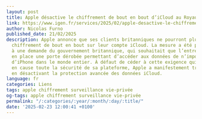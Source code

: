 ```yaml
---
layout: post
title: Apple désactive le chiffrement de bout en bout d’iCloud au Royaume-Uni
link: https://www.igen.fr/services/2025/02/apple-desactive-le-chiffrement-de-bout-en-bout-dicloud-en-grande-bretagne-148645
author: Nicolas Furno
published_date: 21/02/2025
description: Apple annonce que ses clients britanniques ne pourront plus activer le
  chiffrement de bout en bout sur leur compte iCloud. La mesure a été prise en réponse
  à une demande du gouvernement britannique, qui souhaitait que l’entreprise mette
  en place une porte dérobée permettant d’accéder aux données de n’importe quel utilisateur
  d’iPhone dans le monde entier. À défaut de céder à cette exigence qui remettait
  en cause toute la sécurité de sa plateforme, Apple a manifestement trouvé un compromis
  en désactivant la protection avancée des données iCloud.
language: fr
categories: Liens
tags: apple chiffrement surveillance vie-privée
og-tags: apple chiffrement surveillance vie-privée
permalink: "/:categories/:year/:month/:day/:title/"
date: '2025-02-23 12:00:41 +0100'
---
```

